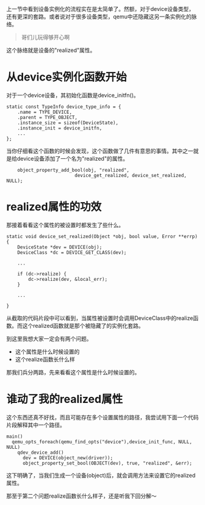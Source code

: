 上一节中看到设备实例化的流程实在是太简单了。然额，对于device设备类型，还有更深的套路。或者说对于很多设备类型，qemu中还隐藏这另一条实例化的脉络。

> 哥们儿玩得够开心啊

这个脉络就是设备的"realized"属性。

# 从device实例化函数开始

对于一个device设备，其初始化函数是device_initfn()。

```
static const TypeInfo device_type_info = {
    .name = TYPE_DEVICE,
    .parent = TYPE_OBJECT,
    .instance_size = sizeof(DeviceState),
    .instance_init = device_initfn,
    ...
};
```

当你仔细看这个函数的时候会发现，这个函数做了几件有意思的事情。其中之一就是给device设备添加了一个名为"realized"的属性。

```
    object_property_add_bool(obj, "realized",
                         device_get_realized, device_set_realized, NULL);
```

# realized属性的功效

那接着看看这个属性的被设置时都发生了些什么。

```
static void device_set_realized(Object *obj, bool value, Error **errp)
{
    DeviceState *dev = DEVICE(obj);
    DeviceClass *dc = DEVICE_GET_CLASS(dev);

    ...

    if (dc->realize) {
        dc->realize(dev, &local_err);
    }

    ...

}
```

从截取的代码片段中可以看到，当属性被设置时会调用DeviceClass中的realize函数。而这个realized函数就是那个被隐藏了的实例化套路。

到这里我想大家一定会有两个问题。

  * 这个属性是什么时候设置的
  * 这个realize函数长什么样

那我们兵分两路，先来看看这个属性是什么时候设置的。

# 谁动了我的realized属性

这个东西还真不好找，而且可能存在多个设置属性的路径，我尝试用下面一个代码片段解释其中一个路径。

```
main()
  qemu_opts_foreach(qemu_find_opts("device"),device_init_func, NULL, NULL)
    qdev_device_add()
      dev = DEVICE(object_new(driver));
      object_property_set_bool(OBJECT(dev), true, "realized", &err);
```

这下明确了，当我们生成一个设备(object)后，就会调用方法来设置它的realized属性。

那至于第二个问题realize函数长什么样子，还是听我下回分解～
